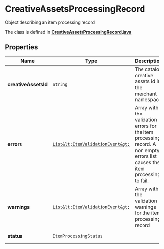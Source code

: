 

# CreativeAssetsProcessingRecord

Object describing an item processing record

The class is defined in **[CreativeAssetsProcessingRecord.java](../../src/main/java/org/openapitools/model/CreativeAssetsProcessingRecord.java)**

## Properties

Name | Type | Description | Notes
------------ | ------------- | ------------- | -------------
**creativeAssetsId** | `String` | The catalog creative assets id in the merchant namespace |  [optional property]
**errors** | [`List&lt;ItemValidationEvent&gt;`](ItemValidationEvent.md) | Array with the validation errors for the item processing record. A non empty errors list causes the item processing to fail. |  [optional property]
**warnings** | [`List&lt;ItemValidationEvent&gt;`](ItemValidationEvent.md) | Array with the validation warnings for the item processing record |  [optional property]
**status** | `ItemProcessingStatus` |  |  [optional property]






